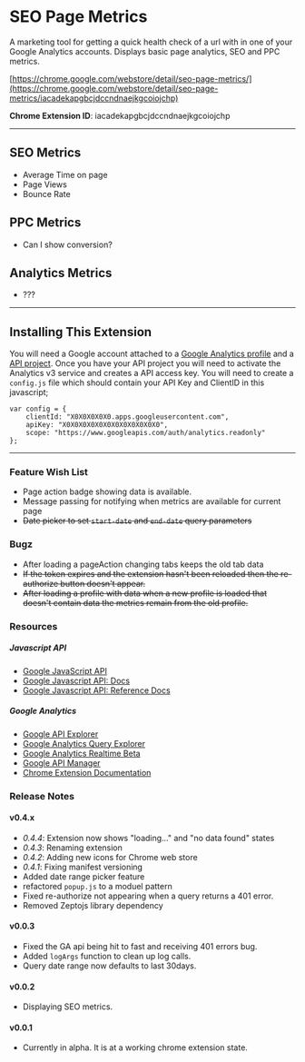 SEO Page Metrics
==========================

A marketing tool for getting a quick health check of a url with in one of your Google Analytics accounts. Displays basic page analytics, SEO and PPC metrics.

[https://chrome.google.com/webstore/detail/seo-page-metrics/](https://chrome.google.com/webstore/detail/seo-page-metrics/iacadekapgbcjdccndnaejkgcoiojchp)

**Chrome Extension ID**: iacadekapgbcjdccndnaejkgcoiojchp


---

## SEO Metrics

- Average Time on page
- Page Views
- Bounce Rate

## PPC Metrics

- Can I show conversion?

## Analytics Metrics

- ???


----

## Installing This Extension

You will need a Google account attached to a [Google Analytics profile](www.google.com/analytics/) and a [API project](https://code.google.com/apis/console/). Once you have your API project you will need to activate the Analytics v3 service and creates a API access key. You will need to create a `config.js` file which should contain your API Key and ClientID in this javascript;

    var config = {
        clientId: "X0X0X0X0X0.apps.googleusercontent.com",
        apiKey: "X0X0X0X0X0X0X0X0X0X0X0X0",
        scope: "https://www.googleapis.com/auth/analytics.readonly"
    };


----

### Feature Wish List

- Page action badge showing data is available.
- Message passing for notifying when metrics are available for current page
- ~~Date picker to set `start-date` and `end-date` query parameters~~


### Bugz

- After loading a pageAction changing tabs keeps the old tab data
- ~~If the token expires and the extension hasn't been reloaded then the re-authorize button doesn't appear.~~
- ~~After loading a profile with data when a new profile is loaded that doesn't contain data the metrics remain from the old profile.~~


### Resources

##### Javascript API
- [Google JavaScript API](https://code.google.com/p/google-api-javascript-client/)
- [Google Javascript API: Docs](https://developers.google.com/api-client-library/javascript/)
- [Google Javascript API: Reference Docs](https://developers.google.com/api-client-library/javascript/reference/referencedocs)


##### Google Analytics
- [Google API Explorer](https://developers.google.com/apis-explorer/#p/)
- [Google Analytics Query Explorer](http://ga-dev-tools.appspot.com/explorer/)
- [Google Analytics Realtime Beta](https://developers.google.com/analytics/devguides/reporting/core/v3/changelog)
- [Google API Manager](https://code.google.com/apis/console/)
- [Chrome Extension Documentation](http://developer.chrome.com/extensions/getstarted.html)



### Release Notes

#### v0.4.x

- *0.4.4*: Extension now shows "loading..." and "no data found" states
- *0.4.3*: Renaming extension
- *0.4.2*: Adding new icons for Chrome web store
- *0.4.1*: Fixing manifest versioning
- Added date range picker feature
- refactored `popup.js` to a moduel pattern
- Fixed re-authorize not appearing when a query returns a 401 error.
- Removed Zeptojs library dependency

#### v0.0.3

- Fixed the GA api being hit to fast and receiving 401 errors bug.
- Added `logArgs` function to clean up log calls.
- Query date range now defaults to last 30days.

#### v0.0.2

- Displaying SEO metrics.

#### v0.0.1

- Currently in alpha. It is at a working chrome extension state.